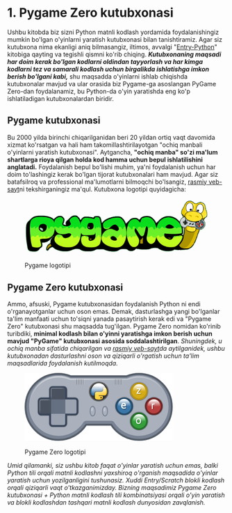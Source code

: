 # 1. Pygame Zero kutubxonasi

Ushbu kitobda biz sizni Python matnli kodlash yordamida foydalanishingiz mumkin bo'lgan o'yinlarni yaratish kutubxonasi bilan tanishtiramiz. Agar siz kutubxona nima ekanligi aniq bilmasangiz, iltimos, avvalgi "[Entry-Python](https://roboticsware.gitbook.io/entry-python/3.-entry-python-yordamida-python-sintaksisining-asoslarini-organamiz/3.1-hello-world-namuna-kodini-tushunish#kutubxona-nima)" kitobiga qayting va tegishli qismni ko'rib chiqing. _**Kutubxonaning maqsadi har doim kerak bo'lgan kodlarni oldindan tayyorlash va har kimga kodlarni tez va samarali kodlash uchun birgalikda ishlatishga imkon berish bo'lgani kabi,**_ shu maqsadda o'yinlarni ishlab chiqishda kutubxonalar mavjud va ular orasida biz Pygame-ga asoslangan PyGame Zero-dan foydalanamiz, bu Python-da o'yin yaratishda eng ko'p ishlatiladigan kutubxonalardan biridir.

## Pygame kutubxonasi

Bu 2000 yilda birinchi chiqarilganidan beri 20 yildan ortiq vaqt davomida xizmat ko'rsatgan va hali ham takomillashtirilayotgan "ochiq manbali o'yinlarni yaratish kutubxonasi". Aytgancha, **"ochiq manba" so'zi ma'lum shartlarga rioya qilgan holda kod hamma uchun bepul ishlatilishini anglatadi.** Foydalanish bepul bo'lishi muhim, ya'ni foydalanish uchun har doim to'lashingiz kerak bo'lgan tijorat kutubxonalari ham mavjud. Agar siz batafsilroq va professional ma'lumotlarni bilmoqchi bo'lsangiz, [rasmiy veb-sayt](https://pygame.org/)ni tekshirganingiz ma'qul. Kutubxona logotipi quyidagicha:

<figure><img src=".gitbook/assets/image (15).png" alt=""><figcaption><p>Pygame logotipi</p></figcaption></figure>

## Pygame Zero kutubxonasi

Ammo, afsuski, Pygame kutubxonasidan foydalanish Python ni endi o'rganayotganlar uchun oson emas. Demak, dasturlashga yangi bo'lganlar ta'lim manfaati uchun to'siqni yanada pasaytirish kerak edi va "Pygame Zero" kutubxonasi shu maqsadda tug'ilgan. Pygame Zero nomidan ko'rinib turibdiki, **minimal kodlash bilan o'yinni yaratishga imkon berish uchun mavjud "PyGame" kutubxonasi asosida soddalashtirilgan**. _Shuningdek, u ochiq manba sifatida chiqarilgan va_ [_rasmiy veb-sayt_](https://pygame-zero.readthedocs.io/en/stable/)_da aytilganidek, ushbu kutubxonadan dasturlashni oson va qiziqarli o'rgatish uchun ta'lim maqsadlarida foydalanish kutilmoqda._

<figure><img src=".gitbook/assets/image (16).png" alt=""><figcaption><p>Pygame Zero logotipi</p></figcaption></figure>

_Umid qilamanki, siz ushbu kitob faqat o'yinlar yaratish uchun emas, balki Python tili orqali matnli kodlashni yaxshiroq o'rganish maqsadida o'yinlar yaratish uchun yozilganligini tushunasiz. Xuddi Entry/Scratch blokli kodlash orqali qiziqarli vaqt o'tkazganimizday. Bizning maqsadimiz Pygame Zero kutubxonasi + Python matnli kodlash tili kombinatsiyasi orqali o'yin yaratish va blokli kodlashdan tashqari matnli kodlash dunyosidan zavqlanish._
